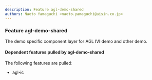 ```yaml
---
description: Feature agl-demo-shared
authors: Naoto Yamaguchi <naoto.yamaguchi@aisin.co.jp>
---
```

	
### Feature agl-demo-shared

The demo specific component layer for AGL IVI demo and other demo.

#### Dependent features pulled by agl-demo-shared

The following features are pulled:

* agl-ic
